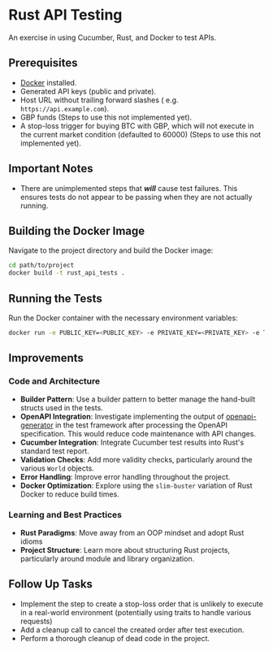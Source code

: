 # Rust API Testing

An exercise in using Cucumber, Rust, and Docker to test APIs.

## Prerequisites
- [Docker](https://docs.docker.com/get-docker/) installed.
- Generated API keys (public and private).
- Host URL without trailing forward slashes ( e.g. `https://api.example.com`).
- GBP funds (Steps to use this not implemented yet).
- A stop-loss trigger for buying BTC with GBP, which will not execute in the current market condition (defaulted to 60000) (Steps to use this not implemented yet).

## Important Notes
- There are unimplemented steps that ***will*** cause test failures. This ensures tests do not appear to be passing when they are not actually running.

## Building the Docker Image
Navigate to the project directory and build the Docker image:

```bash
cd path/to/project
docker build -t rust_api_tests .
```

## Running the Tests
Run the Docker container with the necessary environment variables:

```bash
docker run -e PUBLIC_KEY=<PUBLIC_KEY> -e PRIVATE_KEY=<PRIVATE_KEY> -e TRIGGER=<REASONABLE_STOP_LOSS_TRIGGER> -e API_HOST=<API_HOST> rust_api_tests
```

## Improvements
### Code and Architecture
- **Builder Pattern**: Use a builder pattern to better manage the hand-built structs used in the tests.
- **OpenAPI Integration**: Investigate implementing the output of [openapi-generator](https://openapi-generator.tech/docs/usage#generate) in the test framework after processing the OpenAPI specification. This would reduce code maintenance with API changes.
- **Cucumber Integration**: Integrate Cucumber test results into Rust's standard test report.
- **Validation Checks**: Add more validity checks, particularly around the various `World` objects.
- **Error Handling**: Improve error handling throughout the project.
- **Docker Optimization**: Explore using the `slim-buster` variation of Rust Docker to reduce build times.

### Learning and Best Practices
- **Rust Paradigms**: Move away from an OOP mindset and adopt Rust idioms
- **Project Structure**: Learn more about structuring Rust projects, particularly around module and library organization.

## Follow Up Tasks
- Implement the step to create a stop-loss order that is unlikely to execute in a real-world environment (potentially using traits to handle various requests)
- Add a cleanup call to cancel the created order after test execution.
- Perform a thorough cleanup of dead code in the project.

